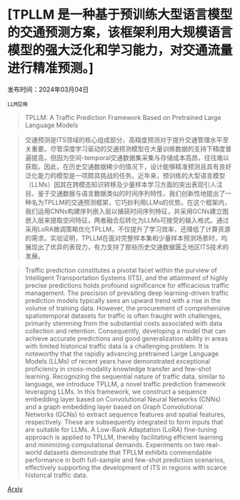 # [TPLLM 是一种基于预训练大型语言模型的交通预测方案，该框架利用大规模语言模型的强大泛化和学习能力，对交通流量进行精准预测。]

发布时间：2024年03月04日

`LLM应用`

> TPLLM: A Traffic Prediction Framework Based on Pretrained Large Language Models

> 交通预测是ITS领域的核心组成部分，高精度预测对于提升交通管理水平至关重要。尽管深度学习驱动的交通预测模型在大量训练数据的支持下精度普遍提高，但因为空间-temporal交通数据集采集与存储成本高昂，往往难以获取。因此，在历史交通数据稀少的情况下，设计能够精准预测且具有良好泛化能力的模型是一项颇具挑战的任务。近年来，预训练的大型语言模型（LLMs）因其在跨模态知识转移及少量样本学习方面的突出表现引人注目。鉴于交通数据与语言数据类似的时间序列特性，我们创新性地提出了一种名为TPLLM的交通预测框架，它巧妙利用LLMs的优势。在这个框架内，我们运用CNNs构建序列嵌入层以捕获时间序列特征，并采用GCNs建立图嵌入层来提取空间特征，两者融合后转化为LLMs可接受的输入格式。通过采用LoRA微调策略优化TPLLM，不仅提升了学习效率，还降低了计算资源的需求。实验证明，TPLLM在面对完整样本集和少量样本预测场景时，均展现出了优异的表现力，有力支持了那些历史交通数据匮乏地区ITS技术的发展。

> Traffic prediction constitutes a pivotal facet within the purview of Intelligent Transportation Systems (ITS), and the attainment of highly precise predictions holds profound significance for efficacious traffic management. The precision of prevailing deep learning-driven traffic prediction models typically sees an upward trend with a rise in the volume of training data. However, the procurement of comprehensive spatiotemporal datasets for traffic is often fraught with challenges, primarily stemming from the substantial costs associated with data collection and retention. Consequently, developing a model that can achieve accurate predictions and good generalization ability in areas with limited historical traffic data is a challenging problem. It is noteworthy that the rapidly advancing pretrained Large Language Models (LLMs) of recent years have demonstrated exceptional proficiency in cross-modality knowledge transfer and few-shot learning. Recognizing the sequential nature of traffic data, similar to language, we introduce TPLLM, a novel traffic prediction framework leveraging LLMs. In this framework, we construct a sequence embedding layer based on Convolutional Neural Networks (CNNs) and a graph embedding layer based on Graph Convolutional Networks (GCNs) to extract sequence features and spatial features, respectively. These are subsequently integrated to form inputs that are suitable for LLMs. A Low-Rank Adaptation (LoRA) fine-tuning approach is applied to TPLLM, thereby facilitating efficient learning and minimizing computational demands. Experiments on two real-world datasets demonstrate that TPLLM exhibits commendable performance in both full-sample and few-shot prediction scenarios, effectively supporting the development of ITS in regions with scarce historical traffic data.

[Arxiv](https://arxiv.org/abs/2403.02221)